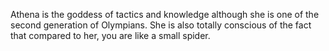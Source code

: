Athena is the goddess of tactics and knowledge although she is one of the second generation of Olympians. She is also totally conscious of the fact that compared to her, you are like a small spider.